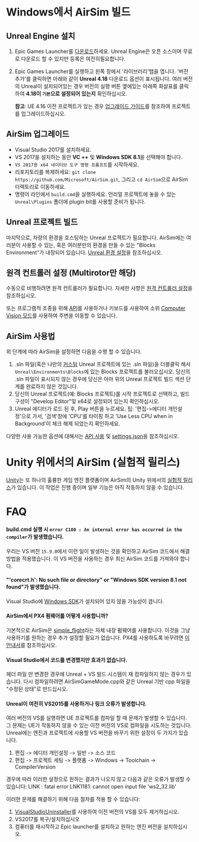 # Windows에서 AirSim 빌드

## Unreal Engine 설치

1. Epic Games Launcher를 [다운로드](https://www.unrealengine.com/download)하세요. Unreal Engine은 오픈 소스이며 무료로 다운로드 할 수 있지만 등록은 여전히 ​​필요합니다.
2. Epic Games Launcher를 실행하고 왼쪽 창에서 '라이브러리'탭을 엽니다.
'버전 추가'를 클릭하면 아래와 같이 **Unreal 4.18** 다운로드 옵션이 표시됩니다. 여러 버전의 Unreal이 설치되어있는 경우 버전의 실행 버튼 옆에있는 아래쪽 화살표를 클릭하여 **4.18이 `기본`으로 설정되어 있는지** 확인하십시오.

   **참고**: UE 4.16 이전 프로젝트가 있는 경우 [업그레이드 가이드](unreal_upgrade.md)를 참조하여 프로젝트를 업그레이드하십시오.

## AirSim 업그레이드
* Visual Studio 2017를 설치하세요.    
* VS 2017을 설치하는 동안 **VC ++** 및 **Windows SDK 8.1**을 선택해야 합니다.
* `VS 2017용 x64 네이티브 도구 명령 프롬프트`를 시작하세요. 
* 리포지토리를 복제하세요: `git clone https://github.com/Microsoft/AirSim.git`, 그리고 `cd AirSim`으로 AirSim 디렉토리로 이동하세요. 
* 명령어 라인에서 `build.cmd`을 실행하세요. 언리얼 프로젝트에 놓을 수 있는 `Unreal\Plugins` 폴더에 plugin bit를 사용할 준비가 됩니다.

## Unreal 프로젝트 빌드

마지막으로, 차량의 환경을 호스팅하는 Unreal 프로젝트가 필요합니다. AirSim에는 여러분이 사용할 수 있는, 혹은 여러분만의 환경을 만들 수 있는 "Blocks Environment"가 내장되어 있습니다. [Unreal 환경 설정](unreal_proj.md)을 참조하십시오.

## 원격 컨트롤러 설정 (Multirotor만 해당)

수동으로 비행하려면 원격 컨트롤러가 필요합니다. 자세한 사항은 [원격 컨트롤러 설정](remote_control.md)을 참조하십시오.

또는 프로그램적 조종을 위해 [API](apis.md)를 사용하거나 키보드를 사용하여 소위 [Computer Vision 모드](image_apis.md)를 사용하여 주변을 이동할 수 있습니다.

## AirSim 사용법

위 단계에 따라 AirSim을 설정하면 다음을 수행 할 수 있습니다.

1. .sln 파일(혹은 나만의 [커스텀](unreal_custenv.md) Unreal 프로젝트에 있는 .sln 파일)을 더블클릭 해서 `Unreal\Environments\Blocks`에 있는 Blocks 프로젝트를 불러오십시오. 당신의 .sln 파일이 표시되지 않는 경우에 당신은 아마 위의 Unreal 프로젝트 빌드 섹션 단계를 완료하지 않은 것입니다.
2. 당신의 Unreal 프로젝트(예: Blocks 프로젝트)를 시작 프로젝트로 선택하고, 빌드 구성이 "Develop Editor"및 x64로 설정되어 있는지 확인하십시오.
3. Unreal 에디터가 로드 된 후, Play 버튼을 누르세요. 팁: '편집->에디터 개인설정'으로 가서, '검색'창에 'CPU'를 타이핑 하고 'Use Less CPU when in Background'이 체크 해제 되었는지 확인하세요.

다양한 사용 가능한 옵션에 대해서는 [API 사용](apis.md) 및 [settings.json](settings.md)을 참조하십시오.

# Unity 위에서의 AirSim (실험적 릴리스)
[Unity](https://unity3d.com/)는 또 하나의 훌륭한 게임 엔진 플랫폼이며 AirSim의 Unity 위에서의 [실험적 릴리스](https://github.com/Microsoft/AirSim/tree/master/Unity)가 있습니다. 이 작업은 진행 중이며 일부 기능은 아직 작동하지 않을 수 있습니다.

# FAQ
#### build.cmd 실행 시 `error C100 : An internal error has occurred in the compiler`가 발생했습니다.
우리는 VS 버전 `15.9.0`에서 이런 일이 발생하는 것을 확인하고 AirSim 코드에서 해결 방법을 적용했습니다. 이 VS 버전을 사용하는 경우 최신 AirSim 코드를 가져와야 합니다.

#### "'corecrt.h': No such file or directory" or "Windows SDK version 8.1 not found"가 발생했습니다.
Visual Studio에 [Windows SDK](https://developercommunity.visualstudio.com/content/problem/3754/cant-compile-c-program-because-of-sdk-81cant-add-a.html)가 설치되어 있지 않을 가능성이 큽니다.

#### AirSim에서 PX4 펌웨어를 어떻게 사용합니까?
기본적으로 AirSim은 [simple_flight](simple_flight.md)라는 자체 내장 펌웨어를 사용합니다. 이것을 그냥 사용하기를 원하는 경우 추가 설정할 필요가 없습니다. PX4를 사용하도록 바꾸려면 [이 안내서](px4_setup.md)를 참조하십시오.

#### Visual Studio에서 코드를 변경했지만 효과가 없습니다.

헤더 파일 만 변경한 경우에 Unreal + VS 빌드 시스템이 재 컴파일하지 않는 경우가 있습니다. 다시 컴파일하려면 AirSimGameMode.cpp와 같은 Unreal 기반 cpp 파일을 "수정된 상태"로 만드십시오.

#### Unreal이 여전히 VS2015를 사용하거나 링크 오류가 발생합니다.
여러 버전의 VS를 실행하면 UE 프로젝트를 컴파일 할 때 문제가 발생할 수 있습니다. 그 문제는 UE가 작동하지 않을 수 있는 이전 버전의 VS로 컴파일을 시도하는 것입니다. Unreal에는 엔진과 프로젝트에 사용할 VS 버전을 바꾸기 위한 설정이 두 가지가 있습니다.
1. 편집 -> 에디터 개인설정 -> 일반 -> 소스 코드
2. 편집 -> 프로젝트 세팅 -> 플랫폼 -> Windows -> Toolchain -> CompilerVersion

경우에 따라 이러한 설정으로 원하는 결과가 나오지 않고 다음과 같은 오류가 발생할 수 있습니다: LINK : fatal error LNK1181: cannot open input file 'ws2_32.lib'

이러한 문제를 해결하기 위해 다음 절차를 적용 할 수 있습니다:
1. [VisualStudioUninstaller](https://github.com/Microsoft/VisualStudioUninstaller/releases)를 사용하여 이전 버전의 VS를 모두 제거하십시오.
2. VS2017를 복구/설치하십시오
3. 컴퓨터를 재시작하고 Epic launcher를 설치하고 원하는 엔진 버전을 설치하십시오.